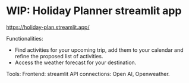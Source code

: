 # WIP: Holiday Planner streamlit app

https://holiday-plan.streamlit.app/

Functionalities: 
- Find activities for your upcoming trip, add them to your calendar and refine the proposed list of activities.
- Access the weather forecast for your destination.

Tools:
Frontend: streamlit
API connections: Open AI, Openweather.


